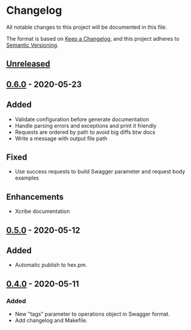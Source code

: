 # Changelog

All notable changes to this project will be documented in this file.

The format is based on [Keep a Changelog](https://keepachangelog.com/en/1.0.0/),
and this project adheres to [Semantic Versioning](https://semver.org/spec/v2.0.0.html).

## [Unreleased]

## [0.6.0] - 2020-05-23

## Added

-   Validate configuration before generate documentation
-   Handle parsing errors and exceptions and print it friendly
-   Requests are ordered by path to avoid big diffs btw docs
-   Write a message with output file path

## Fixed

-   Use success requests to build Swagger parameter and request body examples

## Enhancements

-   Xcribe documentation

## [0.5.0] - 2020-05-12

## Added

-   Automatic publish to hex.pm.

## [0.4.0] - 2020-05-11

### Added

-   New "tags" parameter to operations object in Swagger format.
-   Add changelog and Makefile.

[Unreleased]: https://github.com/brainn-co/xcribe/compa...master

[0.6.0]: https://github.com/brainn-co/xcribe/compare/0.5.0...0.6.0

[0.5.0]: https://github.com/brainn-co/xcribe/compare/0.4.0...0.5.0

[0.4.0]: https://github.com/brainn-co/xcribe/compare/0.3.0...0.4.0
